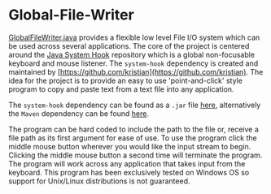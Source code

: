 # Global-File-Writer

[GlobalFileWriter.java](https://github.com/RyanMcGrath1/Raw-File-Writer/blob/main/RawFileWriter.java) provides a flexible low level File I/O system which can be used across several applications. The core of the project is centered around the [Java System Hook](https://github.com/kristian/system-hook) repository which is a global non-focusable keyboard and mouse listener. The `system-hook` dependency is created and maintained by [https://github.com/kristian](https://github.com/kristian). The idea for the project is to provide an easy to use 'point-and-click' style program to copy and paste text from a text file into any application.

The ``system-hook`` dependency can be found as a `.jar` file [here](https://github.com/kristian/system-hook/releases), alternatively the `Maven` dependency can be found [here](https://github.com/kristian/system-hook#maven-dependency). 

The program can be hard coded to include the path to the file or, receive a file path as its first argument for ease of use. To use the program click the middle mouse button wherever you would like the input stream to begin. Clicking the middle mouse button a second time will terminate the program. The program will work across any application that takes input from the keyboard. This program has been exclusively tested on Windows OS so support for Unix/Linux distributions is not guaranteed. 

